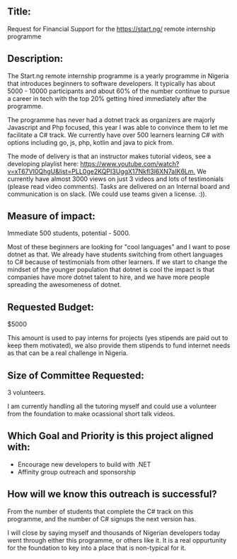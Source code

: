 
## Title: 

Request for Financial Support for the https://start.ng/ remote internship programme

## Description:

The Start.ng remote internship programme is a yearly programme in Nigeria that introduces beginners to software developers. It typically has about 5000 - 10000 participants and about 60% of the number continue to pursue a career in tech with the top 20% getting hired immediately after the programme.

The programme has never had a dotnet track as organizers are majorly Javascript and Php focused, this year I was able to convince them to let me facilitate a C# track. We currently have over 500 learners learning C# with options including go, js, php, kotlin and java to pick from.

The mode of delivery is that an instructor makes tutorial videos, see a developing playlist here: <https://www.youtube.com/watch?v=xT67VI0QhgU&list=PLL0ge2KQPI3UggX17Nkfl3l6XN7aIK6Lm.>
We currently have almost 3000 views on just 3 videos and lots of testimonials (please read video comments). Tasks are delivered on an Internal board and communication is on slack. (We could use teams given a license. :)).

## Measure of impact:

Immediate 500 students, potential - 5000. 

Most of these beginners are looking for "cool languages" and I want to pose dotnet as that. We already have students switching from othert languages to C# because of testimonials from other learners. If we start to change the mindset of the younger population that dotnet is cool the impact is that companies have more dotnet talent to hire, and we have more people spreading the awesomeness of dotnet.

## Requested Budget:

$5000

This amount is used to pay interns for projects (yes stipends are paid out to keep them motivated), we also provide them stipends to fund internet needs as that can be a real challenge in Nigeria.

## Size of Committee Requested:

3 volunteers.

I am currently handling all the tutoring myself and could use a volunteer from the foundation to make ocassional short talk videos.

## Which Goal and Priority is this project aligned with:

- Encourage new developers to build with .NET
- Affinity group outreach and sponsorship

## How will we know this outreach is successful?

From the number of students that complete the C# track on this programme, and the number of C# signups the next version has.

I will close by saying myself and thousands of Nigerian developers today went through either this programme, or others like it. It is a real oppurtunity for the foundation to key into a place that is non-typical for it.

